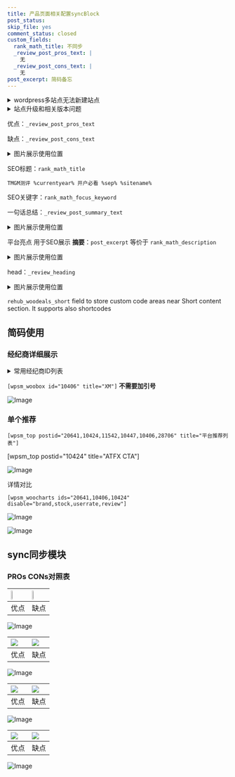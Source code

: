 ```yaml
---
title: 产品页面相关配置syncBlock
post_status: 
skip_file: yes
comment_status: closed
custom_fields:
  rank_math_title: 不同步
  _review_post_pros_text: |
    无
  _review_post_cons_text: |
    无
post_excerpt: 简码备忘
---
```

<details><summary>wordpress多站点无法新建站点</summary>

<li>和报错需要清理cookies一样的原因</li>
<li>wp-config.php里面<code>define( 'SUBDOMAIN_INSTALL', false );//子域名安装</code></li>
<li>新建子站点是用<code>define( 'SUBDOMAIN_INSTALL', true);//子域名安装</code> 完成以后，改成<code>false</code></li>
</details>

<details><summary>站点升级和相关版本问题</summary>

<p>wordpress：5.9.9
woocommerce：7.5.1
出现问题的地方：主题选项里面>><strong>Product layout >>compact style</strong></p>
<p>如何出现没有用过的字段 导致无法保存。先导出配置 然后进行修改，后面再次恢复即可。</p>
<p>出现部分字段无法显示时，需要返回默认布局后，对产品进行保存就好了。</p>
<p></p>
</details>

优点：`_review_post_pros_text`

缺点：`_review_post_cons_text`

<details><summary>图片展示使用位置</summary>

<img src="https://prod-files-secure.s3.us-west-2.amazonaws.com/39ed1227-6d7d-4570-be36-9ccd4a2c4241/f51d3d83-55d4-4bdf-9604-f37ec77ab556/Untitled.png?X-Amz-Algorithm=AWS4-HMAC-SHA256&X-Amz-Content-Sha256=UNSIGNED-PAYLOAD&X-Amz-Credential=ASIAZI2LB466QRHWT46C%2F20250725%2Fus-west-2%2Fs3%2Faws4_request&X-Amz-Date=20250725T165518Z&X-Amz-Expires=3600&X-Amz-Security-Token=IQoJb3JpZ2luX2VjECEaCXVzLXdlc3QtMiJIMEYCIQCxLxHujERQV31YIaxnnlK3rh0LzDj79pVOKdVTK%2FycyQIhANEJl%2FwrDWjas87RUmQhLEJDTnLHmH0RpkJ5KLwb0UOdKv8DCEoQABoMNjM3NDIzMTgzODA1IgwmCvZYfr40afEnA5kq3AOhA1FdVATBoLZ1sSNzR4YgB05qDLkPtarSzX1S17iTOYXBLFNr3H%2Fg0s1oF1BJUfmaLb7KOh9%2BvuFQiqaYMXsCDbsILsFg1icX7Dqi834SaaVdV3Ny6EP5zHXzPUFTHzg4g1oIMhnXX1ZKZRKvgfsgGveZw15HlVXYuBu9T%2B5ajsOOX4KzhfniyBmEFPDu9Gbbw89TelBF5ZL8IYfdv%2BDDdDkdO6HZMfTaUEjBlbbM8bKQeRctn5bqqNgaEO7Ec%2FrNCGKdl3CL1ZN6k7E3zebSwP9W1qssM0GfJNUiAsEC4r494ffeKSPvJB30WwF3LvT2bpooqh1opHnMuK1hYIWE5Rcm90wS1ww2tMcn4RnNteclZw2abKWNZ2BdAe81ACUjui%2FWPZWmcq5c%2FA5%2B3cM5GzDDZU4d1%2BB730POdp%2F2lATz9zpQb%2BVrkCnU%2BFYkp4NSqPf3yjRBbvh2wqDdgvblj2TzJ01tSyekgHAQXMKKVc8nbjOGhotUc67kokYBx9oYm8C7Mm3dm6lOwA%2FsxXfxjMikoTW0%2FBWg0IG8dSb6Be%2BCj0UqsGwqvsTVDaoyGEVwU8IE2xt9UxtNMAy0fECFCpjUSqoMcMNPlVvHMuJlP%2BWkLZluKpIsjbZfgjCX7I7EBjqkAeDf5BnLR5U9lFsApALzafLbaMaQqixNkMoXDJx2Yiur%2Bhe51IP1fTxI52YViNfeK0u3QOfYZW7%2B2h8vPdXC6UVmFiq2RVjSm97yXvrhKP3c65aXddl6tkQLI8i3EgjDP3B28QmEheNOrCKQToFqyLxrJhwozxoCCfURfULla3ypv9kZS5YK3A7NrOomwkCQOUcG%2FsRd7DtiVGUf9LfMVryyKsCB&X-Amz-Signature=16dda96dff609840626b8bbc95bc43380c5f53a462530306ae9878b0a937eb7f&X-Amz-SignedHeaders=host&x-amz-checksum-mode=ENABLED&x-id=GetObject" alt="Image">
</details>

SEO标题：`rank_math_title`

`TMGM测评 %currentyear% 开户必看 %sep% %sitename%`

SEO关键字：`rank_math_focus_keyword`

一句话总结：`_review_post_summary_text`

<details><summary>图片展示使用位置</summary>

<img src="https://prod-files-secure.s3.us-west-2.amazonaws.com/39ed1227-6d7d-4570-be36-9ccd4a2c4241/4b96a922-296c-4f4e-8630-d1c870cbce01/Untitled.png?X-Amz-Algorithm=AWS4-HMAC-SHA256&X-Amz-Content-Sha256=UNSIGNED-PAYLOAD&X-Amz-Credential=ASIAZI2LB466VOCTG3HF%2F20250725%2Fus-west-2%2Fs3%2Faws4_request&X-Amz-Date=20250725T165519Z&X-Amz-Expires=3600&X-Amz-Security-Token=IQoJb3JpZ2luX2VjECEaCXVzLXdlc3QtMiJHMEUCIQDLcqWQ8XiPs2QhTNiApHmzAbNY9t%2B8rRrK6MvQlInoGgIgD4AR7Rx71T%2BK2JZft6GoR%2BtMdGFwOEJV1sM2WB1abvcq%2FwMIShAAGgw2Mzc0MjMxODM4MDUiDASKaagNWDZLObxR5CrcA3GZzl6CPg7SwVdBtnhw%2FnKjpdJCAxLD%2FPlHhVPEKSwlHLd9RNURPt%2F7J2FYWUF1yAzPNgXla9l1uk7%2B%2FowYDWurdfU%2BFjdJ4KKssLt8M8W6ImTdFtLBMWegkKFgxCjVdATdBNi7YxKNXYhDXT31j5f5Y%2F%2F9ur2zEmvpzCVrKv%2FaTEaM0g6VWCtDqiTJDFNm4SAc%2B4OlVBXb0QFMB6T8U%2FnMte8kBsUJbeRzv%2FZ5XJd6mvNiTTYVk%2BfORTZ21ukLryXQ5bnru9Htd%2FozFrreoLz5iffIr1UEeE56WJMqBuMxrClA6mpZhEicLtDlfGsKilrMORCV88fYmC3%2BHSHgos%2FfBWrSTfB5pHb16ladwozxjRfN6is0Utxo6A7vQm5SrjbULribCx4nxUulxshGkabVYlhAqCAbta8upGMu9MBCe9xUi1eHzLOTIRpkZP3ROj%2FlSNsYZKkEFDgqdR4m7Y2xjpHJLQIrFhe%2BUlejusWcYEJ1h%2BxGpTq7M0vys3DGZJg86nadm%2Fxg3Qf%2BNKvRxCxsSrmn20Cp07VET44G9OHtks8IkAVFUubtCiziZDeO5LTcrudMRelCzB6MiIgKRAf%2FJdarS5PfoPizXk9AJ6a7JFAOKqQ3rwnlmWWQMKrsjsQGOqUBY0FqaKHcnJjMfAuLKQPLe8tzY3F4ktCHV0hcgEDrD2%2F%2FcRB0Q5C%2BOsw5N1NdXwiCbHj7hVyz1cmaj%2FHi6WD57ILTBls2SZ4STm4Hzvn6jUMykQXbCMVH296GrxUA8tOWkKNL1Gc1QLtKS03FXR2G7wM26bX%2BSjza4Kq%2BTZN9K53njkyyjNv1r5%2BGkhOSojiFjK1C94lamxXUknFDF6eMUThfmaxZ&X-Amz-Signature=02627fec65ad11e7c7bc8c66cba12c3e179b0138cfef58f48f0e21a53f2e1589&X-Amz-SignedHeaders=host&x-amz-checksum-mode=ENABLED&x-id=GetObject" alt="Image">
</details>

平台亮点 用于SEO展示 **摘要**：`post_excerpt`  等价于 `rank_math_description`

<details><summary>图片展示使用位置</summary>

<img src="https://prod-files-secure.s3.us-west-2.amazonaws.com/39ed1227-6d7d-4570-be36-9ccd4a2c4241/1ee11f63-b60a-4dfe-a7a7-d58ff23b5d88/Untitled.png?X-Amz-Algorithm=AWS4-HMAC-SHA256&X-Amz-Content-Sha256=UNSIGNED-PAYLOAD&X-Amz-Credential=ASIAZI2LB4663KM476DA%2F20250725%2Fus-west-2%2Fs3%2Faws4_request&X-Amz-Date=20250725T165520Z&X-Amz-Expires=3600&X-Amz-Security-Token=IQoJb3JpZ2luX2VjECEaCXVzLXdlc3QtMiJGMEQCIFwApnh3AdSO2NurAaclvPHDAEHR6e9bOF76BmaZT6T3AiAKyM4VWKUCjFcued0wVFa8Dz9Lo9M43%2BMji3S3tvnwmyr%2FAwhKEAAaDDYzNzQyMzE4MzgwNSIMZGmU2XGXrbpQF%2FBNKtwDVHN6bVvwPzxeYlGOMsDUNyDkxjyCbio1nSK%2BxUkYHMnmPsmruYKJxueGdMC2D9moF31KEXR8I4lif%2BmkwE6IpOyxT%2BL5LkKLc8snKdsa2eUQy4pt1H4VJl%2F9flPULaK5QrdUX2GcwUoUYXCBQLO6T%2B0jbg6L9ANTGF7cuBUr7%2FxyRe%2BznRkrfN6hmBNir4FV0rgd%2FccvoK2liu3S%2BnceDGJfcPQQQGvkNgZoFPJdCHWUIBuy1Ofeq6UWDvmvNVq4wLbCjXEJgA%2ByoxgVBUo%2FA5%2B3hDF4tBqSiBoItwDd7A0%2F3xFeNc5D4e8o35t%2BX2y06WjpfbiNbIZ%2BxXDjaaBKo1bxW7MpkZYvF4G4K99Mi4VcvebbubOnbn8oSEtNufGq1OqEo0KetDgh5R9NQAY4rAhr1NOKovKpexAKXYtJMi0nlITEj5UjrwW7oDr1onRJwFx74lBOTvzvPX9zw%2BVx3PKb4tpehzLfeoIbFMqXqt2u0vl8rdDyFLreibeDGbSY%2B5sZtODSL%2Fr9CoozvcIL4MHHIFVNT5cH9xlFQg8Z6bP2YuCnCoHSQl4cO3PJI1zxxTJIxQ%2BjHe226bMwXtKqBj4MrhSgSkgWytCYKzDXIMV%2F8jC26QqR5pvqL2wwr%2BuOxAY6pgEbTF6W2HecmE5ladWcvAHFl7%2FDT5UPuQkdhiVyUtBVu8FDhwllQMiIw0EgPm6%2BvP%2BGuBMo5Pd3bS7aCTKTTph3Za7BIggiIQLRphYkN1lY%2BoEYH5NsTNnuE7VVxaRgW9fKW8bGKbxCp3okCD8DlEPxuAIA%2FyRnAH580snTdzwHibgl2xhBZ3MbxlDJgYLr3i1PLSbzpI9uI%2F5zHnkvGTL6tThliD%2Bl&X-Amz-Signature=cad311cfea418fab75ca54bd7434ee1ef7369a1115e92fd8fd0ac23f2630f543&X-Amz-SignedHeaders=host&x-amz-checksum-mode=ENABLED&x-id=GetObject" alt="Image">
<img src="https://prod-files-secure.s3.us-west-2.amazonaws.com/39ed1227-6d7d-4570-be36-9ccd4a2c4241/ad4118b5-78d8-4fbe-801e-3b29b5d99c01/Untitled.png?X-Amz-Algorithm=AWS4-HMAC-SHA256&X-Amz-Content-Sha256=UNSIGNED-PAYLOAD&X-Amz-Credential=ASIAZI2LB4663KM476DA%2F20250725%2Fus-west-2%2Fs3%2Faws4_request&X-Amz-Date=20250725T165520Z&X-Amz-Expires=3600&X-Amz-Security-Token=IQoJb3JpZ2luX2VjECEaCXVzLXdlc3QtMiJGMEQCIFwApnh3AdSO2NurAaclvPHDAEHR6e9bOF76BmaZT6T3AiAKyM4VWKUCjFcued0wVFa8Dz9Lo9M43%2BMji3S3tvnwmyr%2FAwhKEAAaDDYzNzQyMzE4MzgwNSIMZGmU2XGXrbpQF%2FBNKtwDVHN6bVvwPzxeYlGOMsDUNyDkxjyCbio1nSK%2BxUkYHMnmPsmruYKJxueGdMC2D9moF31KEXR8I4lif%2BmkwE6IpOyxT%2BL5LkKLc8snKdsa2eUQy4pt1H4VJl%2F9flPULaK5QrdUX2GcwUoUYXCBQLO6T%2B0jbg6L9ANTGF7cuBUr7%2FxyRe%2BznRkrfN6hmBNir4FV0rgd%2FccvoK2liu3S%2BnceDGJfcPQQQGvkNgZoFPJdCHWUIBuy1Ofeq6UWDvmvNVq4wLbCjXEJgA%2ByoxgVBUo%2FA5%2B3hDF4tBqSiBoItwDd7A0%2F3xFeNc5D4e8o35t%2BX2y06WjpfbiNbIZ%2BxXDjaaBKo1bxW7MpkZYvF4G4K99Mi4VcvebbubOnbn8oSEtNufGq1OqEo0KetDgh5R9NQAY4rAhr1NOKovKpexAKXYtJMi0nlITEj5UjrwW7oDr1onRJwFx74lBOTvzvPX9zw%2BVx3PKb4tpehzLfeoIbFMqXqt2u0vl8rdDyFLreibeDGbSY%2B5sZtODSL%2Fr9CoozvcIL4MHHIFVNT5cH9xlFQg8Z6bP2YuCnCoHSQl4cO3PJI1zxxTJIxQ%2BjHe226bMwXtKqBj4MrhSgSkgWytCYKzDXIMV%2F8jC26QqR5pvqL2wwr%2BuOxAY6pgEbTF6W2HecmE5ladWcvAHFl7%2FDT5UPuQkdhiVyUtBVu8FDhwllQMiIw0EgPm6%2BvP%2BGuBMo5Pd3bS7aCTKTTph3Za7BIggiIQLRphYkN1lY%2BoEYH5NsTNnuE7VVxaRgW9fKW8bGKbxCp3okCD8DlEPxuAIA%2FyRnAH580snTdzwHibgl2xhBZ3MbxlDJgYLr3i1PLSbzpI9uI%2F5zHnkvGTL6tThliD%2Bl&X-Amz-Signature=5f59a639f63a13668d2fb3a1a314b8eb16c59d6253dd43d69b496bd2d1315a77&X-Amz-SignedHeaders=host&x-amz-checksum-mode=ENABLED&x-id=GetObject" alt="Image">
<img src="https://prod-files-secure.s3.us-west-2.amazonaws.com/39ed1227-6d7d-4570-be36-9ccd4a2c4241/a38cf7c9-a79c-4b64-9e94-13589fe0758b/Untitled.png?X-Amz-Algorithm=AWS4-HMAC-SHA256&X-Amz-Content-Sha256=UNSIGNED-PAYLOAD&X-Amz-Credential=ASIAZI2LB4663KM476DA%2F20250725%2Fus-west-2%2Fs3%2Faws4_request&X-Amz-Date=20250725T165520Z&X-Amz-Expires=3600&X-Amz-Security-Token=IQoJb3JpZ2luX2VjECEaCXVzLXdlc3QtMiJGMEQCIFwApnh3AdSO2NurAaclvPHDAEHR6e9bOF76BmaZT6T3AiAKyM4VWKUCjFcued0wVFa8Dz9Lo9M43%2BMji3S3tvnwmyr%2FAwhKEAAaDDYzNzQyMzE4MzgwNSIMZGmU2XGXrbpQF%2FBNKtwDVHN6bVvwPzxeYlGOMsDUNyDkxjyCbio1nSK%2BxUkYHMnmPsmruYKJxueGdMC2D9moF31KEXR8I4lif%2BmkwE6IpOyxT%2BL5LkKLc8snKdsa2eUQy4pt1H4VJl%2F9flPULaK5QrdUX2GcwUoUYXCBQLO6T%2B0jbg6L9ANTGF7cuBUr7%2FxyRe%2BznRkrfN6hmBNir4FV0rgd%2FccvoK2liu3S%2BnceDGJfcPQQQGvkNgZoFPJdCHWUIBuy1Ofeq6UWDvmvNVq4wLbCjXEJgA%2ByoxgVBUo%2FA5%2B3hDF4tBqSiBoItwDd7A0%2F3xFeNc5D4e8o35t%2BX2y06WjpfbiNbIZ%2BxXDjaaBKo1bxW7MpkZYvF4G4K99Mi4VcvebbubOnbn8oSEtNufGq1OqEo0KetDgh5R9NQAY4rAhr1NOKovKpexAKXYtJMi0nlITEj5UjrwW7oDr1onRJwFx74lBOTvzvPX9zw%2BVx3PKb4tpehzLfeoIbFMqXqt2u0vl8rdDyFLreibeDGbSY%2B5sZtODSL%2Fr9CoozvcIL4MHHIFVNT5cH9xlFQg8Z6bP2YuCnCoHSQl4cO3PJI1zxxTJIxQ%2BjHe226bMwXtKqBj4MrhSgSkgWytCYKzDXIMV%2F8jC26QqR5pvqL2wwr%2BuOxAY6pgEbTF6W2HecmE5ladWcvAHFl7%2FDT5UPuQkdhiVyUtBVu8FDhwllQMiIw0EgPm6%2BvP%2BGuBMo5Pd3bS7aCTKTTph3Za7BIggiIQLRphYkN1lY%2BoEYH5NsTNnuE7VVxaRgW9fKW8bGKbxCp3okCD8DlEPxuAIA%2FyRnAH580snTdzwHibgl2xhBZ3MbxlDJgYLr3i1PLSbzpI9uI%2F5zHnkvGTL6tThliD%2Bl&X-Amz-Signature=844a2c7e682762281f9abba797d2f57dcfce885c5c13f781d751b3523c442c4a&X-Amz-SignedHeaders=host&x-amz-checksum-mode=ENABLED&x-id=GetObject" alt="Image">
<img src="https://prod-files-secure.s3.us-west-2.amazonaws.com/39ed1227-6d7d-4570-be36-9ccd4a2c4241/7da6fc1e-d2ac-42ae-8c75-cb5749aa18f6/Untitled.png?X-Amz-Algorithm=AWS4-HMAC-SHA256&X-Amz-Content-Sha256=UNSIGNED-PAYLOAD&X-Amz-Credential=ASIAZI2LB4663KM476DA%2F20250725%2Fus-west-2%2Fs3%2Faws4_request&X-Amz-Date=20250725T165520Z&X-Amz-Expires=3600&X-Amz-Security-Token=IQoJb3JpZ2luX2VjECEaCXVzLXdlc3QtMiJGMEQCIFwApnh3AdSO2NurAaclvPHDAEHR6e9bOF76BmaZT6T3AiAKyM4VWKUCjFcued0wVFa8Dz9Lo9M43%2BMji3S3tvnwmyr%2FAwhKEAAaDDYzNzQyMzE4MzgwNSIMZGmU2XGXrbpQF%2FBNKtwDVHN6bVvwPzxeYlGOMsDUNyDkxjyCbio1nSK%2BxUkYHMnmPsmruYKJxueGdMC2D9moF31KEXR8I4lif%2BmkwE6IpOyxT%2BL5LkKLc8snKdsa2eUQy4pt1H4VJl%2F9flPULaK5QrdUX2GcwUoUYXCBQLO6T%2B0jbg6L9ANTGF7cuBUr7%2FxyRe%2BznRkrfN6hmBNir4FV0rgd%2FccvoK2liu3S%2BnceDGJfcPQQQGvkNgZoFPJdCHWUIBuy1Ofeq6UWDvmvNVq4wLbCjXEJgA%2ByoxgVBUo%2FA5%2B3hDF4tBqSiBoItwDd7A0%2F3xFeNc5D4e8o35t%2BX2y06WjpfbiNbIZ%2BxXDjaaBKo1bxW7MpkZYvF4G4K99Mi4VcvebbubOnbn8oSEtNufGq1OqEo0KetDgh5R9NQAY4rAhr1NOKovKpexAKXYtJMi0nlITEj5UjrwW7oDr1onRJwFx74lBOTvzvPX9zw%2BVx3PKb4tpehzLfeoIbFMqXqt2u0vl8rdDyFLreibeDGbSY%2B5sZtODSL%2Fr9CoozvcIL4MHHIFVNT5cH9xlFQg8Z6bP2YuCnCoHSQl4cO3PJI1zxxTJIxQ%2BjHe226bMwXtKqBj4MrhSgSkgWytCYKzDXIMV%2F8jC26QqR5pvqL2wwr%2BuOxAY6pgEbTF6W2HecmE5ladWcvAHFl7%2FDT5UPuQkdhiVyUtBVu8FDhwllQMiIw0EgPm6%2BvP%2BGuBMo5Pd3bS7aCTKTTph3Za7BIggiIQLRphYkN1lY%2BoEYH5NsTNnuE7VVxaRgW9fKW8bGKbxCp3okCD8DlEPxuAIA%2FyRnAH580snTdzwHibgl2xhBZ3MbxlDJgYLr3i1PLSbzpI9uI%2F5zHnkvGTL6tThliD%2Bl&X-Amz-Signature=662c9314d1e6e460d0e332af43c81dd41bf48d6c63abfd0ce4f35e998e1cbb83&X-Amz-SignedHeaders=host&x-amz-checksum-mode=ENABLED&x-id=GetObject" alt="Image">
<img src="https://prod-files-secure.s3.us-west-2.amazonaws.com/39ed1227-6d7d-4570-be36-9ccd4a2c4241/7e97f40a-eaee-47f5-b2f9-475f96808fa7/Untitled.png?X-Amz-Algorithm=AWS4-HMAC-SHA256&X-Amz-Content-Sha256=UNSIGNED-PAYLOAD&X-Amz-Credential=ASIAZI2LB4663KM476DA%2F20250725%2Fus-west-2%2Fs3%2Faws4_request&X-Amz-Date=20250725T165520Z&X-Amz-Expires=3600&X-Amz-Security-Token=IQoJb3JpZ2luX2VjECEaCXVzLXdlc3QtMiJGMEQCIFwApnh3AdSO2NurAaclvPHDAEHR6e9bOF76BmaZT6T3AiAKyM4VWKUCjFcued0wVFa8Dz9Lo9M43%2BMji3S3tvnwmyr%2FAwhKEAAaDDYzNzQyMzE4MzgwNSIMZGmU2XGXrbpQF%2FBNKtwDVHN6bVvwPzxeYlGOMsDUNyDkxjyCbio1nSK%2BxUkYHMnmPsmruYKJxueGdMC2D9moF31KEXR8I4lif%2BmkwE6IpOyxT%2BL5LkKLc8snKdsa2eUQy4pt1H4VJl%2F9flPULaK5QrdUX2GcwUoUYXCBQLO6T%2B0jbg6L9ANTGF7cuBUr7%2FxyRe%2BznRkrfN6hmBNir4FV0rgd%2FccvoK2liu3S%2BnceDGJfcPQQQGvkNgZoFPJdCHWUIBuy1Ofeq6UWDvmvNVq4wLbCjXEJgA%2ByoxgVBUo%2FA5%2B3hDF4tBqSiBoItwDd7A0%2F3xFeNc5D4e8o35t%2BX2y06WjpfbiNbIZ%2BxXDjaaBKo1bxW7MpkZYvF4G4K99Mi4VcvebbubOnbn8oSEtNufGq1OqEo0KetDgh5R9NQAY4rAhr1NOKovKpexAKXYtJMi0nlITEj5UjrwW7oDr1onRJwFx74lBOTvzvPX9zw%2BVx3PKb4tpehzLfeoIbFMqXqt2u0vl8rdDyFLreibeDGbSY%2B5sZtODSL%2Fr9CoozvcIL4MHHIFVNT5cH9xlFQg8Z6bP2YuCnCoHSQl4cO3PJI1zxxTJIxQ%2BjHe226bMwXtKqBj4MrhSgSkgWytCYKzDXIMV%2F8jC26QqR5pvqL2wwr%2BuOxAY6pgEbTF6W2HecmE5ladWcvAHFl7%2FDT5UPuQkdhiVyUtBVu8FDhwllQMiIw0EgPm6%2BvP%2BGuBMo5Pd3bS7aCTKTTph3Za7BIggiIQLRphYkN1lY%2BoEYH5NsTNnuE7VVxaRgW9fKW8bGKbxCp3okCD8DlEPxuAIA%2FyRnAH580snTdzwHibgl2xhBZ3MbxlDJgYLr3i1PLSbzpI9uI%2F5zHnkvGTL6tThliD%2Bl&X-Amz-Signature=0473e53b7fb1f710cbe5dac1031cb828d6e6f914ad3ea23935ae03365ce0daec&X-Amz-SignedHeaders=host&x-amz-checksum-mode=ENABLED&x-id=GetObject" alt="Image">
</details>

head：`_review_heading`

<details><summary>图片展示使用位置</summary>

<img src="https://prod-files-secure.s3.us-west-2.amazonaws.com/39ed1227-6d7d-4570-be36-9ccd4a2c4241/3a4650ad-9887-415c-889a-edd51fa54f27/Untitled.png?X-Amz-Algorithm=AWS4-HMAC-SHA256&X-Amz-Content-Sha256=UNSIGNED-PAYLOAD&X-Amz-Credential=ASIAZI2LB466SL2DK3GP%2F20250725%2Fus-west-2%2Fs3%2Faws4_request&X-Amz-Date=20250725T165520Z&X-Amz-Expires=3600&X-Amz-Security-Token=IQoJb3JpZ2luX2VjECEaCXVzLXdlc3QtMiJIMEYCIQDKN7GD%2FLFdqtyiHWa%2BYFZiWIpefq5Ert8Loo7dJlhpPwIhAPSvfRuh9yry9pOI6T3Kx9IOfIv8qAQxyAKeMB%2FL4Vp0Kv8DCEoQABoMNjM3NDIzMTgzODA1IgwexvBivD0DnwRubrcq3ANRf87KoXJQetamiErAplWye3YuWVuEfZaWWicHUWkuIyn3y4PpWCzdd%2B0wRRR6qqYF0eGQCSXJanNmI40eUCOIT8RK5iSSz%2B%2FN1TOEOEzyXC%2B2tBAQrHTKFt%2FPwt6VPcNfcPeYTg2yu38WM7sxbGarp%2B%2FSFPjUALwnGKskTAOQVRR2zgm42%2BARrvYQTDC7rDS31nED2ELLsRRGofYVgvplDsQ1H%2F8z9lJzvCu50zod1cZuFClu4MXK97cnAVYRKlGA9oOmJqiqnLhGBvP5uNy%2BG%2F7G2sTueMuVCxgCOz7yodFNC%2BoBp62%2FdEORDZzFMFMyidbVPIh8CqCW5uv%2B3wEWWEN12czg0gJwR6AMzRgwHPF5odeyoe8Dq7MQmXJ2dbNhOx%2B6lNgkRNIuUko%2FX7hTktXWyn69lw6L3mItXM7dJDsJyHc69Nwf61wrcZ%2F%2FrfwDpz40kXylLs9DAJDWvrt4wRLEaChRCfrtF4xKuo8bN6jdh4zqrew6fr%2F57od%2BJSuNFrCholYc%2BtHEjG85DyB0DqVAFb251l6%2B89AqCHc025Oj%2FqBcjTXmNyh8SJtold5Pq6ZlUMQZEQVYJtRdWaizl63UbGkmIAGbJ6uqB1QrwytXdp1J18TwU9vkZTDe647EBjqkAb%2BMHrloRCjWuiHkmaXTNRybEc9foctQjRGysNASaFwYjHpyz5oz%2FVNZpL3kHsRaUIvZfXXTjobYRtGsQkUUvJcLx5UBv%2B8KQnPAnfjQ1NQEMc1EKJAg4%2FCDEHrSuYj%2FaUn6hmknd4zaXBX53tkTQKwpHmY8ZJakvHU9QVnQqHcjwt3ynkEzHrFlXD9894p9iqbRr7eRMMPuk05e6QDRRRr1igtD&X-Amz-Signature=5595ed75d26f613ee1a50d040512e5d1db97c2b216a4e0010f72aa934b02b5de&X-Amz-SignedHeaders=host&x-amz-checksum-mode=ENABLED&x-id=GetObject" alt="Image">
</details>

`rehub_woodeals_short`	field to store custom code areas near Short content section. It supports also shortcodes



## 简码使用

### 经纪商详细展示

<details><summary>常用经纪商ID列表</summary>

<pre><code class="php">嘉盛 ===> 20641  [wpsm_woobox id="20641" title="嘉盛"]
易信easymarkets ===> 11542  [wpsm_woobox id="11542" title="易信easymarkets"]
ATFX外汇 ===> 10424  [wpsm_woobox id="10424" title="ATFX"]
XM ===> 10406  [wpsm_woobox id="10406" title="XM"]
TMGM ===> 29622  [wpsm_woobox id="29622" title="TMGM"]
HYCM ===> 10447  [wpsm_woobox id="10447" title="HYCM"]
fpmarkets澳福外汇 ===> 20639  [wpsm_woobox id="20639" title="fpmarkets澳福外汇"]</code></pre>
</details>

`[wpsm_woobox id="10406" title="XM"]` **不需要加引号**

![Image](https://prod-files-secure.s3.us-west-2.amazonaws.com/39ed1227-6d7d-4570-be36-9ccd4a2c4241/4f898f9d-0fa7-4e43-acd3-ac6bc7be575a/Untitled.png?X-Amz-Algorithm=AWS4-HMAC-SHA256&X-Amz-Content-Sha256=UNSIGNED-PAYLOAD&X-Amz-Credential=ASIAZI2LB46676ALFAYH%2F20250725%2Fus-west-2%2Fs3%2Faws4_request&X-Amz-Date=20250725T165516Z&X-Amz-Expires=3600&X-Amz-Security-Token=IQoJb3JpZ2luX2VjECEaCXVzLXdlc3QtMiJGMEQCIFOzDDM6rYTuEjNu5VmaJdkfRib7i7vHAiuNV2p87JGlAiAnDROzTXLhs4vGdZ%2FaC1%2Bkoz7dpfIBWcXpBd4uGm4Bbir%2FAwhKEAAaDDYzNzQyMzE4MzgwNSIMFyp5cj67jrNNCJBnKtwD6cvarwRPSn5DkYxNlsB9b3iwFk%2FuSDhjVE3WAilAjgBsqoROaUhqNnpYF%2FhI6SF%2BWtezYdQJ%2BARvMEpFyQhLc0fryFT4R%2Bc8dyM9aMolJubF6JXy0KGnCmxFWqprzoUWjz6nQplSil3%2FdudwYLKV6mPrztBd61aA2eeFadLlmPfSv%2Fnw7Y93VAgjLyuxDWjGUsYJcONxmWBjfFLHpS7imWxdG6OEZHfJbLhYL7z6PTpHlYiDkRI4h8z7KrePXd5ARry6rr6SpUhDI8Co4jk1C6TE7xl2oB3aqncjY1u9XR1UyTNi%2FCxG7xeBBBWDt9VoKU7Ay3IcDaUxCcVJeQgI%2BGqESRZBkeIH8UvtHPCMr6m3CRY4oN9NYyIXuY0N49cqyX8DU37G%2BmjhqgyfTT2UkjfPKWm5mglE0e9aeZSA8l17QUrRTLWOg4V%2FIt4EVRo6vTfPstpHW3GfXhFJmqmWAs8NpcEKHHk%2FVppprWpGmDUiuCgN3pcbrAZ%2FZ8V%2Fm1WGRmSSQPTgbD4S2XUkYC%2BhJM3MSyfB1My3kXFAa%2FBFH1YgLvDhRfkehpbOPSpbrOv1CJfONDXTK0YW9w39Qtfz26CV0YoQHQtWG1olR4Ji4JACt9yvsPTCl%2FXQxOAwv%2BuOxAY6pgFwBuSYTUZAlIpDTR%2FvGE%2BvZCkJgCUUGCg9cE%2FTYFXoDgJDzUhSa%2FzzLnmV9Dkjw2sxxd9cWSKwXH4qPRVu3SdlF29Oof4S8HltqiqggdebOqGCV%2BnFEvMg4b4Kt1SliptTmcaaQ37FO%2BRdK1FpxiWfr83IoB8vfgsawTKvqP9igzZ4isGj86Ufz%2BDQ4ecEGnjGtsULPNuV84RydTtfiRg1EB6CG2up&X-Amz-Signature=e32532c74b721e663a5892ab7615ad78c6b9bc4fccc1a38a2a0edc799c7f2443&X-Amz-SignedHeaders=host&x-amz-checksum-mode=ENABLED&x-id=GetObject)

### 单个推荐
`[wpsm_top postid="20641,10424,11542,10447,10406,28706" title="平台推荐列表"]`

[wpsm_top postid="10424" title="ATFX CTA"]

![Image](https://prod-files-secure.s3.us-west-2.amazonaws.com/39ed1227-6d7d-4570-be36-9ccd4a2c4241/5ac620dc-51a8-48b6-b55d-91f47299193c/Untitled.png?X-Amz-Algorithm=AWS4-HMAC-SHA256&X-Amz-Content-Sha256=UNSIGNED-PAYLOAD&X-Amz-Credential=ASIAZI2LB46676ALFAYH%2F20250725%2Fus-west-2%2Fs3%2Faws4_request&X-Amz-Date=20250725T165516Z&X-Amz-Expires=3600&X-Amz-Security-Token=IQoJb3JpZ2luX2VjECEaCXVzLXdlc3QtMiJGMEQCIFOzDDM6rYTuEjNu5VmaJdkfRib7i7vHAiuNV2p87JGlAiAnDROzTXLhs4vGdZ%2FaC1%2Bkoz7dpfIBWcXpBd4uGm4Bbir%2FAwhKEAAaDDYzNzQyMzE4MzgwNSIMFyp5cj67jrNNCJBnKtwD6cvarwRPSn5DkYxNlsB9b3iwFk%2FuSDhjVE3WAilAjgBsqoROaUhqNnpYF%2FhI6SF%2BWtezYdQJ%2BARvMEpFyQhLc0fryFT4R%2Bc8dyM9aMolJubF6JXy0KGnCmxFWqprzoUWjz6nQplSil3%2FdudwYLKV6mPrztBd61aA2eeFadLlmPfSv%2Fnw7Y93VAgjLyuxDWjGUsYJcONxmWBjfFLHpS7imWxdG6OEZHfJbLhYL7z6PTpHlYiDkRI4h8z7KrePXd5ARry6rr6SpUhDI8Co4jk1C6TE7xl2oB3aqncjY1u9XR1UyTNi%2FCxG7xeBBBWDt9VoKU7Ay3IcDaUxCcVJeQgI%2BGqESRZBkeIH8UvtHPCMr6m3CRY4oN9NYyIXuY0N49cqyX8DU37G%2BmjhqgyfTT2UkjfPKWm5mglE0e9aeZSA8l17QUrRTLWOg4V%2FIt4EVRo6vTfPstpHW3GfXhFJmqmWAs8NpcEKHHk%2FVppprWpGmDUiuCgN3pcbrAZ%2FZ8V%2Fm1WGRmSSQPTgbD4S2XUkYC%2BhJM3MSyfB1My3kXFAa%2FBFH1YgLvDhRfkehpbOPSpbrOv1CJfONDXTK0YW9w39Qtfz26CV0YoQHQtWG1olR4Ji4JACt9yvsPTCl%2FXQxOAwv%2BuOxAY6pgFwBuSYTUZAlIpDTR%2FvGE%2BvZCkJgCUUGCg9cE%2FTYFXoDgJDzUhSa%2FzzLnmV9Dkjw2sxxd9cWSKwXH4qPRVu3SdlF29Oof4S8HltqiqggdebOqGCV%2BnFEvMg4b4Kt1SliptTmcaaQ37FO%2BRdK1FpxiWfr83IoB8vfgsawTKvqP9igzZ4isGj86Ufz%2BDQ4ecEGnjGtsULPNuV84RydTtfiRg1EB6CG2up&X-Amz-Signature=129d05dfa0b64294fc940cbcb0037453ab4a2770e069022716d1701df5aad9d5&X-Amz-SignedHeaders=host&x-amz-checksum-mode=ENABLED&x-id=GetObject)

详情对比

`[wpsm_woocharts ids="20641,10406,10424" disable="brand,stock,userrate,review"]`

![Image](https://prod-files-secure.s3.us-west-2.amazonaws.com/39ed1227-6d7d-4570-be36-9ccd4a2c4241/bf3ba45f-b9f3-4295-8aef-b4a495fd25f4/Untitled.png?X-Amz-Algorithm=AWS4-HMAC-SHA256&X-Amz-Content-Sha256=UNSIGNED-PAYLOAD&X-Amz-Credential=ASIAZI2LB46676ALFAYH%2F20250725%2Fus-west-2%2Fs3%2Faws4_request&X-Amz-Date=20250725T165517Z&X-Amz-Expires=3600&X-Amz-Security-Token=IQoJb3JpZ2luX2VjECEaCXVzLXdlc3QtMiJGMEQCIFOzDDM6rYTuEjNu5VmaJdkfRib7i7vHAiuNV2p87JGlAiAnDROzTXLhs4vGdZ%2FaC1%2Bkoz7dpfIBWcXpBd4uGm4Bbir%2FAwhKEAAaDDYzNzQyMzE4MzgwNSIMFyp5cj67jrNNCJBnKtwD6cvarwRPSn5DkYxNlsB9b3iwFk%2FuSDhjVE3WAilAjgBsqoROaUhqNnpYF%2FhI6SF%2BWtezYdQJ%2BARvMEpFyQhLc0fryFT4R%2Bc8dyM9aMolJubF6JXy0KGnCmxFWqprzoUWjz6nQplSil3%2FdudwYLKV6mPrztBd61aA2eeFadLlmPfSv%2Fnw7Y93VAgjLyuxDWjGUsYJcONxmWBjfFLHpS7imWxdG6OEZHfJbLhYL7z6PTpHlYiDkRI4h8z7KrePXd5ARry6rr6SpUhDI8Co4jk1C6TE7xl2oB3aqncjY1u9XR1UyTNi%2FCxG7xeBBBWDt9VoKU7Ay3IcDaUxCcVJeQgI%2BGqESRZBkeIH8UvtHPCMr6m3CRY4oN9NYyIXuY0N49cqyX8DU37G%2BmjhqgyfTT2UkjfPKWm5mglE0e9aeZSA8l17QUrRTLWOg4V%2FIt4EVRo6vTfPstpHW3GfXhFJmqmWAs8NpcEKHHk%2FVppprWpGmDUiuCgN3pcbrAZ%2FZ8V%2Fm1WGRmSSQPTgbD4S2XUkYC%2BhJM3MSyfB1My3kXFAa%2FBFH1YgLvDhRfkehpbOPSpbrOv1CJfONDXTK0YW9w39Qtfz26CV0YoQHQtWG1olR4Ji4JACt9yvsPTCl%2FXQxOAwv%2BuOxAY6pgFwBuSYTUZAlIpDTR%2FvGE%2BvZCkJgCUUGCg9cE%2FTYFXoDgJDzUhSa%2FzzLnmV9Dkjw2sxxd9cWSKwXH4qPRVu3SdlF29Oof4S8HltqiqggdebOqGCV%2BnFEvMg4b4Kt1SliptTmcaaQ37FO%2BRdK1FpxiWfr83IoB8vfgsawTKvqP9igzZ4isGj86Ufz%2BDQ4ecEGnjGtsULPNuV84RydTtfiRg1EB6CG2up&X-Amz-Signature=51b64e44bdf12efb2777a362eacb45d3324eab2e90c4faff1099f71d84817232&X-Amz-SignedHeaders=host&x-amz-checksum-mode=ENABLED&x-id=GetObject)

![Image](https://prod-files-secure.s3.us-west-2.amazonaws.com/39ed1227-6d7d-4570-be36-9ccd4a2c4241/30bc56ef-f383-4b48-9768-2ebc9e436ec0/Untitled.png?X-Amz-Algorithm=AWS4-HMAC-SHA256&X-Amz-Content-Sha256=UNSIGNED-PAYLOAD&X-Amz-Credential=ASIAZI2LB46676ALFAYH%2F20250725%2Fus-west-2%2Fs3%2Faws4_request&X-Amz-Date=20250725T165517Z&X-Amz-Expires=3600&X-Amz-Security-Token=IQoJb3JpZ2luX2VjECEaCXVzLXdlc3QtMiJGMEQCIFOzDDM6rYTuEjNu5VmaJdkfRib7i7vHAiuNV2p87JGlAiAnDROzTXLhs4vGdZ%2FaC1%2Bkoz7dpfIBWcXpBd4uGm4Bbir%2FAwhKEAAaDDYzNzQyMzE4MzgwNSIMFyp5cj67jrNNCJBnKtwD6cvarwRPSn5DkYxNlsB9b3iwFk%2FuSDhjVE3WAilAjgBsqoROaUhqNnpYF%2FhI6SF%2BWtezYdQJ%2BARvMEpFyQhLc0fryFT4R%2Bc8dyM9aMolJubF6JXy0KGnCmxFWqprzoUWjz6nQplSil3%2FdudwYLKV6mPrztBd61aA2eeFadLlmPfSv%2Fnw7Y93VAgjLyuxDWjGUsYJcONxmWBjfFLHpS7imWxdG6OEZHfJbLhYL7z6PTpHlYiDkRI4h8z7KrePXd5ARry6rr6SpUhDI8Co4jk1C6TE7xl2oB3aqncjY1u9XR1UyTNi%2FCxG7xeBBBWDt9VoKU7Ay3IcDaUxCcVJeQgI%2BGqESRZBkeIH8UvtHPCMr6m3CRY4oN9NYyIXuY0N49cqyX8DU37G%2BmjhqgyfTT2UkjfPKWm5mglE0e9aeZSA8l17QUrRTLWOg4V%2FIt4EVRo6vTfPstpHW3GfXhFJmqmWAs8NpcEKHHk%2FVppprWpGmDUiuCgN3pcbrAZ%2FZ8V%2Fm1WGRmSSQPTgbD4S2XUkYC%2BhJM3MSyfB1My3kXFAa%2FBFH1YgLvDhRfkehpbOPSpbrOv1CJfONDXTK0YW9w39Qtfz26CV0YoQHQtWG1olR4Ji4JACt9yvsPTCl%2FXQxOAwv%2BuOxAY6pgFwBuSYTUZAlIpDTR%2FvGE%2BvZCkJgCUUGCg9cE%2FTYFXoDgJDzUhSa%2FzzLnmV9Dkjw2sxxd9cWSKwXH4qPRVu3SdlF29Oof4S8HltqiqggdebOqGCV%2BnFEvMg4b4Kt1SliptTmcaaQ37FO%2BRdK1FpxiWfr83IoB8vfgsawTKvqP9igzZ4isGj86Ufz%2BDQ4ecEGnjGtsULPNuV84RydTtfiRg1EB6CG2up&X-Amz-Signature=4cb67d9e67e41e546bbaf3a709c9a5b19ad7d95682416f12a07c3fa90734bcdf&X-Amz-SignedHeaders=host&x-amz-checksum-mode=ENABLED&x-id=GetObject)

## sync同步模块

### PROs CONs对照表

| <img src="https://cdn.ifttt.fun/gh/jarlin8/OSS@main/icons/customize/pros.svg" height="auto" width="37.3%"> | <img src="https://cdn.ifttt.fun/gh/jarlin8/OSS@main/icons/customize/cons.svg" height="auto" width="28.8%"> |
| :--- | :--- |
| 优点 | 缺点 |

![Image](https://prod-files-secure.s3.us-west-2.amazonaws.com/39ed1227-6d7d-4570-be36-9ccd4a2c4241/8742b755-dfb5-4004-9a5f-d6e561664bd8/Untitled.png?X-Amz-Algorithm=AWS4-HMAC-SHA256&X-Amz-Content-Sha256=UNSIGNED-PAYLOAD&X-Amz-Credential=ASIAZI2LB46676ALFAYH%2F20250725%2Fus-west-2%2Fs3%2Faws4_request&X-Amz-Date=20250725T165517Z&X-Amz-Expires=3600&X-Amz-Security-Token=IQoJb3JpZ2luX2VjECEaCXVzLXdlc3QtMiJGMEQCIFOzDDM6rYTuEjNu5VmaJdkfRib7i7vHAiuNV2p87JGlAiAnDROzTXLhs4vGdZ%2FaC1%2Bkoz7dpfIBWcXpBd4uGm4Bbir%2FAwhKEAAaDDYzNzQyMzE4MzgwNSIMFyp5cj67jrNNCJBnKtwD6cvarwRPSn5DkYxNlsB9b3iwFk%2FuSDhjVE3WAilAjgBsqoROaUhqNnpYF%2FhI6SF%2BWtezYdQJ%2BARvMEpFyQhLc0fryFT4R%2Bc8dyM9aMolJubF6JXy0KGnCmxFWqprzoUWjz6nQplSil3%2FdudwYLKV6mPrztBd61aA2eeFadLlmPfSv%2Fnw7Y93VAgjLyuxDWjGUsYJcONxmWBjfFLHpS7imWxdG6OEZHfJbLhYL7z6PTpHlYiDkRI4h8z7KrePXd5ARry6rr6SpUhDI8Co4jk1C6TE7xl2oB3aqncjY1u9XR1UyTNi%2FCxG7xeBBBWDt9VoKU7Ay3IcDaUxCcVJeQgI%2BGqESRZBkeIH8UvtHPCMr6m3CRY4oN9NYyIXuY0N49cqyX8DU37G%2BmjhqgyfTT2UkjfPKWm5mglE0e9aeZSA8l17QUrRTLWOg4V%2FIt4EVRo6vTfPstpHW3GfXhFJmqmWAs8NpcEKHHk%2FVppprWpGmDUiuCgN3pcbrAZ%2FZ8V%2Fm1WGRmSSQPTgbD4S2XUkYC%2BhJM3MSyfB1My3kXFAa%2FBFH1YgLvDhRfkehpbOPSpbrOv1CJfONDXTK0YW9w39Qtfz26CV0YoQHQtWG1olR4Ji4JACt9yvsPTCl%2FXQxOAwv%2BuOxAY6pgFwBuSYTUZAlIpDTR%2FvGE%2BvZCkJgCUUGCg9cE%2FTYFXoDgJDzUhSa%2FzzLnmV9Dkjw2sxxd9cWSKwXH4qPRVu3SdlF29Oof4S8HltqiqggdebOqGCV%2BnFEvMg4b4Kt1SliptTmcaaQ37FO%2BRdK1FpxiWfr83IoB8vfgsawTKvqP9igzZ4isGj86Ufz%2BDQ4ecEGnjGtsULPNuV84RydTtfiRg1EB6CG2up&X-Amz-Signature=94eb69312fa104b0b3dc4135c5a93fdd1e4503631313f9316063f6f3976653c3&X-Amz-SignedHeaders=host&x-amz-checksum-mode=ENABLED&x-id=GetObject)

| <img src="https://cdn.ifttt.fun/gh/jarlin8/OSS@main/icons/customize/pros1.svg" height="auto"> | <img src="https://cdn.ifttt.fun/gh/jarlin8/OSS@main/icons/customize/cons1.svg" height="auto"> |
| :--- | :--- |
| 优点 | 缺点 |

![Image](https://prod-files-secure.s3.us-west-2.amazonaws.com/39ed1227-6d7d-4570-be36-9ccd4a2c4241/806358f8-c9c4-4e17-bb35-c6c76a5397a5/Untitled.png?X-Amz-Algorithm=AWS4-HMAC-SHA256&X-Amz-Content-Sha256=UNSIGNED-PAYLOAD&X-Amz-Credential=ASIAZI2LB46676ALFAYH%2F20250725%2Fus-west-2%2Fs3%2Faws4_request&X-Amz-Date=20250725T165517Z&X-Amz-Expires=3600&X-Amz-Security-Token=IQoJb3JpZ2luX2VjECEaCXVzLXdlc3QtMiJGMEQCIFOzDDM6rYTuEjNu5VmaJdkfRib7i7vHAiuNV2p87JGlAiAnDROzTXLhs4vGdZ%2FaC1%2Bkoz7dpfIBWcXpBd4uGm4Bbir%2FAwhKEAAaDDYzNzQyMzE4MzgwNSIMFyp5cj67jrNNCJBnKtwD6cvarwRPSn5DkYxNlsB9b3iwFk%2FuSDhjVE3WAilAjgBsqoROaUhqNnpYF%2FhI6SF%2BWtezYdQJ%2BARvMEpFyQhLc0fryFT4R%2Bc8dyM9aMolJubF6JXy0KGnCmxFWqprzoUWjz6nQplSil3%2FdudwYLKV6mPrztBd61aA2eeFadLlmPfSv%2Fnw7Y93VAgjLyuxDWjGUsYJcONxmWBjfFLHpS7imWxdG6OEZHfJbLhYL7z6PTpHlYiDkRI4h8z7KrePXd5ARry6rr6SpUhDI8Co4jk1C6TE7xl2oB3aqncjY1u9XR1UyTNi%2FCxG7xeBBBWDt9VoKU7Ay3IcDaUxCcVJeQgI%2BGqESRZBkeIH8UvtHPCMr6m3CRY4oN9NYyIXuY0N49cqyX8DU37G%2BmjhqgyfTT2UkjfPKWm5mglE0e9aeZSA8l17QUrRTLWOg4V%2FIt4EVRo6vTfPstpHW3GfXhFJmqmWAs8NpcEKHHk%2FVppprWpGmDUiuCgN3pcbrAZ%2FZ8V%2Fm1WGRmSSQPTgbD4S2XUkYC%2BhJM3MSyfB1My3kXFAa%2FBFH1YgLvDhRfkehpbOPSpbrOv1CJfONDXTK0YW9w39Qtfz26CV0YoQHQtWG1olR4Ji4JACt9yvsPTCl%2FXQxOAwv%2BuOxAY6pgFwBuSYTUZAlIpDTR%2FvGE%2BvZCkJgCUUGCg9cE%2FTYFXoDgJDzUhSa%2FzzLnmV9Dkjw2sxxd9cWSKwXH4qPRVu3SdlF29Oof4S8HltqiqggdebOqGCV%2BnFEvMg4b4Kt1SliptTmcaaQ37FO%2BRdK1FpxiWfr83IoB8vfgsawTKvqP9igzZ4isGj86Ufz%2BDQ4ecEGnjGtsULPNuV84RydTtfiRg1EB6CG2up&X-Amz-Signature=3a77e79038d8606540a5646d41f09375a31508b761b304450f6a02d593876167&X-Amz-SignedHeaders=host&x-amz-checksum-mode=ENABLED&x-id=GetObject)

| <img src="https://cdn.ifttt.fun/gh/jarlin8/OSS@main/icons/customize/pros2.svg" height="auto"> | <img src="https://cdn.ifttt.fun/gh/jarlin8/OSS@main/icons/customize/cons2.svg" height="auto"> |
| :--- | :--- |
| 优点 | 缺点 |

![Image](https://prod-files-secure.s3.us-west-2.amazonaws.com/39ed1227-6d7d-4570-be36-9ccd4a2c4241/a9245ec9-70dd-4005-b534-0d54315fc5f3/Untitled.png?X-Amz-Algorithm=AWS4-HMAC-SHA256&X-Amz-Content-Sha256=UNSIGNED-PAYLOAD&X-Amz-Credential=ASIAZI2LB46676ALFAYH%2F20250725%2Fus-west-2%2Fs3%2Faws4_request&X-Amz-Date=20250725T165517Z&X-Amz-Expires=3600&X-Amz-Security-Token=IQoJb3JpZ2luX2VjECEaCXVzLXdlc3QtMiJGMEQCIFOzDDM6rYTuEjNu5VmaJdkfRib7i7vHAiuNV2p87JGlAiAnDROzTXLhs4vGdZ%2FaC1%2Bkoz7dpfIBWcXpBd4uGm4Bbir%2FAwhKEAAaDDYzNzQyMzE4MzgwNSIMFyp5cj67jrNNCJBnKtwD6cvarwRPSn5DkYxNlsB9b3iwFk%2FuSDhjVE3WAilAjgBsqoROaUhqNnpYF%2FhI6SF%2BWtezYdQJ%2BARvMEpFyQhLc0fryFT4R%2Bc8dyM9aMolJubF6JXy0KGnCmxFWqprzoUWjz6nQplSil3%2FdudwYLKV6mPrztBd61aA2eeFadLlmPfSv%2Fnw7Y93VAgjLyuxDWjGUsYJcONxmWBjfFLHpS7imWxdG6OEZHfJbLhYL7z6PTpHlYiDkRI4h8z7KrePXd5ARry6rr6SpUhDI8Co4jk1C6TE7xl2oB3aqncjY1u9XR1UyTNi%2FCxG7xeBBBWDt9VoKU7Ay3IcDaUxCcVJeQgI%2BGqESRZBkeIH8UvtHPCMr6m3CRY4oN9NYyIXuY0N49cqyX8DU37G%2BmjhqgyfTT2UkjfPKWm5mglE0e9aeZSA8l17QUrRTLWOg4V%2FIt4EVRo6vTfPstpHW3GfXhFJmqmWAs8NpcEKHHk%2FVppprWpGmDUiuCgN3pcbrAZ%2FZ8V%2Fm1WGRmSSQPTgbD4S2XUkYC%2BhJM3MSyfB1My3kXFAa%2FBFH1YgLvDhRfkehpbOPSpbrOv1CJfONDXTK0YW9w39Qtfz26CV0YoQHQtWG1olR4Ji4JACt9yvsPTCl%2FXQxOAwv%2BuOxAY6pgFwBuSYTUZAlIpDTR%2FvGE%2BvZCkJgCUUGCg9cE%2FTYFXoDgJDzUhSa%2FzzLnmV9Dkjw2sxxd9cWSKwXH4qPRVu3SdlF29Oof4S8HltqiqggdebOqGCV%2BnFEvMg4b4Kt1SliptTmcaaQ37FO%2BRdK1FpxiWfr83IoB8vfgsawTKvqP9igzZ4isGj86Ufz%2BDQ4ecEGnjGtsULPNuV84RydTtfiRg1EB6CG2up&X-Amz-Signature=d8db27f8b1bbf1860c8c7576a80db5ff6584c58b1486f8cc8edab86864e8a0aa&X-Amz-SignedHeaders=host&x-amz-checksum-mode=ENABLED&x-id=GetObject)

| <img src="https://cdn.ifttt.fun/gh/jarlin8/OSS@main/icons/customize/pros3.svg" height="auto"> | <img src="https://cdn.ifttt.fun/gh/jarlin8/OSS@main/icons/customize/cons3.svg" height="auto"> |
| :--- | :--- |
| 优点 | 缺点 |

![Image](https://prod-files-secure.s3.us-west-2.amazonaws.com/39ed1227-6d7d-4570-be36-9ccd4a2c4241/e1e580a2-2e5c-4780-9ff4-19c318fc2284/Untitled.png?X-Amz-Algorithm=AWS4-HMAC-SHA256&X-Amz-Content-Sha256=UNSIGNED-PAYLOAD&X-Amz-Credential=ASIAZI2LB46676ALFAYH%2F20250725%2Fus-west-2%2Fs3%2Faws4_request&X-Amz-Date=20250725T165517Z&X-Amz-Expires=3600&X-Amz-Security-Token=IQoJb3JpZ2luX2VjECEaCXVzLXdlc3QtMiJGMEQCIFOzDDM6rYTuEjNu5VmaJdkfRib7i7vHAiuNV2p87JGlAiAnDROzTXLhs4vGdZ%2FaC1%2Bkoz7dpfIBWcXpBd4uGm4Bbir%2FAwhKEAAaDDYzNzQyMzE4MzgwNSIMFyp5cj67jrNNCJBnKtwD6cvarwRPSn5DkYxNlsB9b3iwFk%2FuSDhjVE3WAilAjgBsqoROaUhqNnpYF%2FhI6SF%2BWtezYdQJ%2BARvMEpFyQhLc0fryFT4R%2Bc8dyM9aMolJubF6JXy0KGnCmxFWqprzoUWjz6nQplSil3%2FdudwYLKV6mPrztBd61aA2eeFadLlmPfSv%2Fnw7Y93VAgjLyuxDWjGUsYJcONxmWBjfFLHpS7imWxdG6OEZHfJbLhYL7z6PTpHlYiDkRI4h8z7KrePXd5ARry6rr6SpUhDI8Co4jk1C6TE7xl2oB3aqncjY1u9XR1UyTNi%2FCxG7xeBBBWDt9VoKU7Ay3IcDaUxCcVJeQgI%2BGqESRZBkeIH8UvtHPCMr6m3CRY4oN9NYyIXuY0N49cqyX8DU37G%2BmjhqgyfTT2UkjfPKWm5mglE0e9aeZSA8l17QUrRTLWOg4V%2FIt4EVRo6vTfPstpHW3GfXhFJmqmWAs8NpcEKHHk%2FVppprWpGmDUiuCgN3pcbrAZ%2FZ8V%2Fm1WGRmSSQPTgbD4S2XUkYC%2BhJM3MSyfB1My3kXFAa%2FBFH1YgLvDhRfkehpbOPSpbrOv1CJfONDXTK0YW9w39Qtfz26CV0YoQHQtWG1olR4Ji4JACt9yvsPTCl%2FXQxOAwv%2BuOxAY6pgFwBuSYTUZAlIpDTR%2FvGE%2BvZCkJgCUUGCg9cE%2FTYFXoDgJDzUhSa%2FzzLnmV9Dkjw2sxxd9cWSKwXH4qPRVu3SdlF29Oof4S8HltqiqggdebOqGCV%2BnFEvMg4b4Kt1SliptTmcaaQ37FO%2BRdK1FpxiWfr83IoB8vfgsawTKvqP9igzZ4isGj86Ufz%2BDQ4ecEGnjGtsULPNuV84RydTtfiRg1EB6CG2up&X-Amz-Signature=be9758fb638417a8433bd093184d4eb91e9e9e384c4e7dccd4c33e2617546289&X-Amz-SignedHeaders=host&x-amz-checksum-mode=ENABLED&x-id=GetObject)